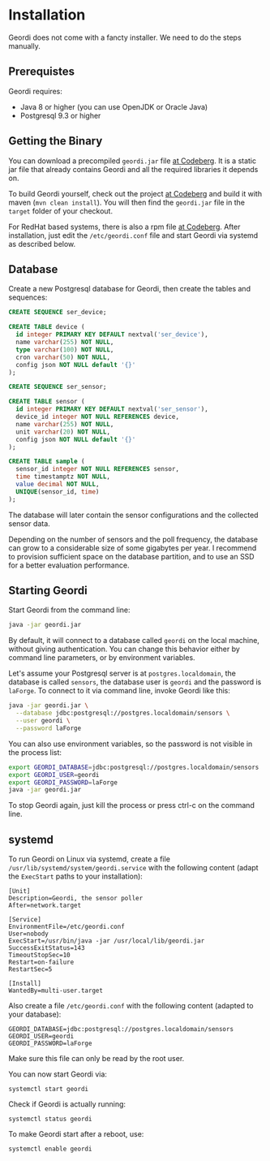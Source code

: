 # Installation

Geordi does not come with a fancty installer. We need to do the steps manually.

## Prerequistes

Geordi requires:

* Java 8 or higher (you can use OpenJDK or Oracle Java)
* Postgresql 9.3 or higher

## Getting the Binary

You can download a precompiled `geordi.jar` file [at Codeberg](https://codeberg.org/shred/geordi/releases). It is a static jar file that already contains Geordi and all the required libraries it depends on.

To build Geordi yourself, check out the project [at Codeberg](https://codeberg.org/shred/geordi) and build it with maven (`mvn clean install`). You will then find the `geordi.jar` file in the `target` folder of your checkout.

For RedHat based systems, there is also a rpm file [at Codeberg](https://codeberg.org/shred/geordi/releases). After installation, just edit the `/etc/geordi.conf` file and start Geordi via systemd as described below.

## Database

Create a new Postgresql database for Geordi, then create the tables and sequences:

```sql
CREATE SEQUENCE ser_device;

CREATE TABLE device (
  id integer PRIMARY KEY DEFAULT nextval('ser_device'),
  name varchar(255) NOT NULL,
  type varchar(100) NOT NULL,
  cron varchar(50) NOT NULL,
  config json NOT NULL default '{}'
);

CREATE SEQUENCE ser_sensor;

CREATE TABLE sensor (
  id integer PRIMARY KEY DEFAULT nextval('ser_sensor'),
  device_id integer NOT NULL REFERENCES device,
  name varchar(255) NOT NULL,
  unit varchar(20) NOT NULL,
  config json NOT NULL default '{}'
);

CREATE TABLE sample (
  sensor_id integer NOT NULL REFERENCES sensor,
  time timestamptz NOT NULL,
  value decimal NOT NULL,
  UNIQUE(sensor_id, time)
);
```

The database will later contain the sensor configurations and the collected sensor data.

<div class="alert alert-info" role="alert">

Depending on the number of sensors and the poll frequency, the database can grow to a considerable size of some gigabytes per year. I recommend to provision sufficient space on the database partition, and to use an SSD for a better evaluation performance.
</div>

## Starting Geordi

Start Geordi from the command line:

```sh
java -jar geordi.jar
```

By default, it will connect to a database called `geordi` on the local machine, without giving authentication. You can change this behavior either by command line parameters, or by environment variables.

Let's assume your Postgresql server is at `postgres.localdomain`, the database is called `sensors`, the database user is `geordi` and the password is `laForge`. To connect to it via command line, invoke Geordi like this:

```sh
java -jar geordi.jar \
  --database jdbc:postgresql://postgres.localdomain/sensors \
  --user geordi \
  --password laForge
```

You can also use environment variables, so the password is not visible in the process list:

```sh
export GEORDI_DATABASE=jdbc:postgresql://postgres.localdomain/sensors
export GEORDI_USER=geordi
export GEORDI_PASSWORD=laForge
java -jar geordi.jar
```

To stop Geordi again, just kill the process or press ctrl-c on the command line.

## systemd

To run Geordi on Linux via systemd, create a file `/usr/lib/systemd/system/geordi.service` with the following content (adapt the `ExecStart` paths to your installation):

```
[Unit]
Description=Geordi, the sensor poller
After=network.target

[Service]
EnvironmentFile=/etc/geordi.conf
User=nobody
ExecStart=/usr/bin/java -jar /usr/local/lib/geordi.jar
SuccessExitStatus=143
TimeoutStopSec=10
Restart=on-failure
RestartSec=5

[Install]
WantedBy=multi-user.target
```

Also create a file `/etc/geordi.conf` with the following content (adapted to your database):

```
GEORDI_DATABASE=jdbc:postgresql://postgres.localdomain/sensors
GEORDI_USER=geordi
GEORDI_PASSWORD=laForge
```

Make sure this file can only be read by the root user.

You can now start Geordi via:

```
systemctl start geordi
```

Check if Geordi is actually running:

```
systemctl status geordi
```

To make Geordi start after a reboot, use:

```
systemctl enable geordi
```
